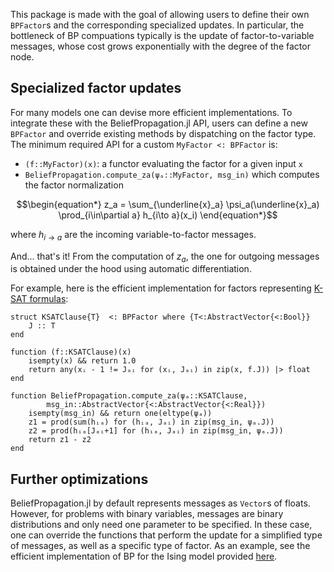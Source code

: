 This package is made with the goal of allowing users to define their own `BPFactor`s and the corresponding specialized updates.
In particular, the bottleneck of BP compuations typically is the update of factor-to-variable messages, whose cost grows exponentially with the degree of the factor node.

## Specialized factor updates

For many models one can devise more efficient implementations.
To integrate these with the BeliefPropagation.jl API, users can define a new `BPFactor` and override existing methods by dispatching on the factor type.
The minimum required API for a custom `MyFactor <: BPFactor` is:
- `(f::MyFactor)(x)`: a functor evaluating the factor for a given input `x`
- `BeliefPropagation.compute_za(ψₐ::MyFactor, msg_in)` which computes the factor normalization
```math
\begin{equation*}
z_a = \sum_{\underline{x}_a} \psi_a(\underline{x}_a) \prod_{i\in\partial a} h_{i\to a}(x_i)
\end{equation*}
``` 
where $h_{i\to a}$ are the incoming variable-to-factor messages.

And... that's it! From the computation of $z_a$, the one for outgoing messages is obtained under the hood using automatic differentiation.

For example, here is the efficient implementation for factors representing [K-SAT formulas](https://en.wikipedia.org/wiki/Boolean_satisfiability_problem):
```
struct KSATClause{T}  <: BPFactor where {T<:AbstractVector{<:Bool}}
    J :: T 
end

function (f::KSATClause)(x) 
    isempty(x) && return 1.0
    return any(xᵢ - 1 != Jₐᵢ for (xᵢ, Jₐᵢ) in zip(x, f.J)) |> float
end

function BeliefPropagation.compute_za(ψₐ::KSATClause, 
        msg_in::AbstractVector{<:AbstractVector{<:Real}})
    isempty(msg_in) && return one(eltype(ψₐ))
    z1 = prod(sum(hᵢₐ) for (hᵢₐ, Jₐᵢ) in zip(msg_in, ψₐ.J))
    z2 = prod(hᵢₐ[Jₐᵢ+1] for (hᵢₐ, Jₐᵢ) in zip(msg_in, ψₐ.J))
    return z1 - z2
end
```

## Further optimizations
BeliefPropagation.jl by default represents messages as `Vector`s of floats. However, for problems with binary variables, messages are binary distributions and only need one parameter to be specified.
In these case, one can override the functions that perform the update for a simplified type of messages, as well as a specific type of factor.
As an example, see the efficient implementation of BP for the Ising model provided [here](https://github.com/stecrotti/BeliefPropagation.jl/blob/main/src/Models/ising.jl).